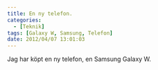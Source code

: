 ```yaml
---
title: En ny telefon.
categories:
  - [Teknik]
tags: [Galaxy W, Samsung, Telefon]
date: 2012/04/07 13:01:03
---
```

Jag har köpt en ny telefon, en Samsung Galaxy W.
